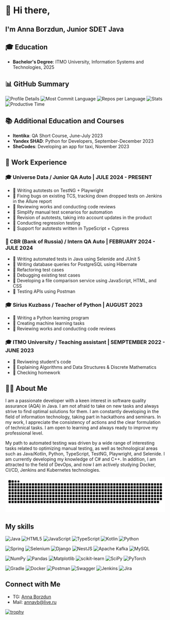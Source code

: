 # 👋 Hi there, 
## I'm Anna Borzdun, Junior SDET Java

## 🎓 Education
- **Bachelor's Degree**: ITMO University, Information Systems and Technologies, 2025

## 📊 GitHub Summary
![Profile Details](https://github-profile-summary-cards.vercel.app/api/cards/profile-details?username=avbmfff&theme=solarized_dark)
![Most Commit Language](https://github-profile-summary-cards.vercel.app/api/cards/most-commit-language?username=avbmfff&theme=solarized_dark)
![Repos per Language](https://github-profile-summary-cards.vercel.app/api/cards/repos-per-language?username=avbmfff&theme=solarized_dark)
![Stats](https://github-profile-summary-cards.vercel.app/api/cards/stats?username=avbmfff&theme=solarized_dark)
![Productive Time](https://github-profile-summary-cards.vercel.app/api/cards/productive-time?username=avbmfff&theme=solarized_dark)

## 📚 Additional Education and Courses
- **Itentika**: QA Short Course, June-July 2023
- **Yandex SHAD**: Python for Developers, September-December 2023
- **SheCodes**: Developing an app for taxi, November 2023

## 💼 Work Experience

### 🎓 Universe Data / Junior QA Auto | JULE 2024 - PRESENT
- 🌟 Writing autotests on TestNG + Playwright
- 🌟 Fixing bugs on existing TCS, tracking down dropped tests on Jenkins in the Allure report
- 🌟 Reviewing works and conducting code reviews
- 🌟 Simplify manual test scenarios for automation
- 🌟 Revision of autotests, taking into account updates in the product
- 🌟 Conducting regression testing
- 🌟 Support for autotests written in TypeScript + Cypress

### 🏦 CBR (Bank of Russia) / Intern QA Auto | FEBRUARY 2024 - JULE 2024
- 🌟 Writing automated tests in Java using Selenide and JUnit 5
- 🌟 Writing database queries for PostgreSQL using Hibernate
- 🌟 Refactoring test cases
- 🌟 Debugging existing test cases
- 🌟 Developing a file comparison service using JavaScript, HTML, and CSS
- 🌟 Testing APIs using Postman

### 🎓 Sirius Kuzbass / Teacher of Python | AUGUST 2023
- 🌟 Writing a Python learning program
- 🌟 Creating machine learning tasks
- 🌟 Reviewing works and conducting code reviews

### 🎓 ITMO University / Teaching assistant | SEMPTEMBER 2022 - JUNE 2023
- 🌟 Reviweing student's code
- 🌟 Explaining Algorithms and Data Structures & Discrete Mathematics
- 🌟 Checking homework

## 👩‍💻 About Me 
I am a passionate developer with a keen interest in software quality assurance (AQA) in Java. I am not afraid to take on new tasks and always strive to find optimal solutions for them. I am constantly developing in the field of information technology, taking part in hackathons and seminars. In my work, I appreciate the consistency of actions and the clear formulation of technical tasks. I am open to learning and always ready to improve my professional level.

My path to automated testing was driven by a wide range of interesting tasks related to optimizing manual testing, as well as technological areas such as Java/Kotlin, Python, TypeScript, TestNG, Playwright, and Selenide. I am currently developing my knowledge of C# and C++. In addition, I am attracted to the field of DevOps, and now I am actively studying Docker, CI/CD, Jenkins and Kubernetes technologies.

![Snake Animation](https://raw.githubusercontent.com/Platane/snk/output/github-contribution-grid-snake.svg)

## My skills
![Java](https://img.shields.io/badge/java-%23ED8B00.svg?style=for-the-badge&logo=openjdk&logoColor=white)
![HTML5](https://img.shields.io/badge/html5-%23E34F26.svg?style=for-the-badge&logo=html5&logoColor=white)
![JavaScript](https://img.shields.io/badge/javascript-%23323330.svg?style=for-the-badge&logo=javascript&logoColor=%23F7DF1E)
![TypeScript](https://img.shields.io/badge/typescript-%23007ACC.svg?style=for-the-badge&logo=typescript&logoColor=white)
![Kotlin](https://img.shields.io/badge/kotlin-%237F52FF.svg?style=for-the-badge&logo=kotlin&logoColor=white)
![Python](https://img.shields.io/badge/python-3670A0?style=for-the-badge&logo=python&logoColor=ffdd54)

![Spring](https://img.shields.io/badge/spring-%236DB33F.svg?style=for-the-badge&logo=spring&logoColor=white)
![Selenium](https://img.shields.io/badge/-selenium-%43B02A?style=for-the-badge&logo=selenium&logoColor=white)
![Django](https://img.shields.io/badge/django-%23092E20.svg?style=for-the-badge&logo=django&logoColor=white)
![NestJS](https://img.shields.io/badge/nestjs-%23E0234E.svg?style=for-the-badge&logo=nestjs&logoColor=white)
![Apache Kafka](https://img.shields.io/badge/Apache%20Kafka-000?style=for-the-badge&logo=apachekafka)
![MySQL](https://img.shields.io/badge/mysql-4479A1.svg?style=for-the-badge&logo=mysql&logoColor=white)

![NumPy](https://img.shields.io/badge/numpy-%23013243.svg?style=for-the-badge&logo=numpy&logoColor=white)
![Pandas](https://img.shields.io/badge/pandas-%23150458.svg?style=for-the-badge&logo=pandas&logoColor=white)
![Matplotlib](https://img.shields.io/badge/Matplotlib-%23ffffff.svg?style=for-the-badge&logo=Matplotlib&logoColor=black)
![scikit-learn](https://img.shields.io/badge/scikit--learn-%23F7931E.svg?style=for-the-badge&logo=scikit-learn&logoColor=white)
![SciPy](https://img.shields.io/badge/SciPy-%230C55A5.svg?style=for-the-badge&logo=scipy&logoColor=%white)
![PyTorch](https://img.shields.io/badge/PyTorch-%23EE4C2C.svg?style=for-the-badge&logo=PyTorch&logoColor=white)

![Gradle](https://img.shields.io/badge/Gradle-02303A.svg?style=for-the-badge&logo=Gradle&logoColor=white)
![Docker](https://img.shields.io/badge/docker-%230db7ed.svg?style=for-the-badge&logo=docker&logoColor=white)
![Postman](https://img.shields.io/badge/Postman-FF6C37?style=for-the-badge&logo=postman&logoColor=white)
![Swagger](https://img.shields.io/badge/-Swagger-%23Clojure?style=for-the-badge&logo=swagger&logoColor=white)
![Jenkins](https://img.shields.io/badge/jenkins-%232C5263.svg?style=for-the-badge&logo=jenkins&logoColor=white)
![Jira](https://img.shields.io/badge/jira-%230A0FFF.svg?style=for-the-badge&logo=jira&logoColor=white)


## Connect with Me
- TG: [Anna Borzdun](https://t.me/borzdunanna)
- Mail: annavb@live.ru

[![trophy](https://github-profile-trophy.vercel.app/?username=avbmfff)](https://github.com/ryo-ma/github-profile-trophy)
